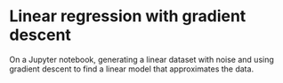 # Linear regression with gradient descent

On a Jupyter notebook, generating a linear dataset with noise and using gradient descent to find a linear model that approximates the data. 

